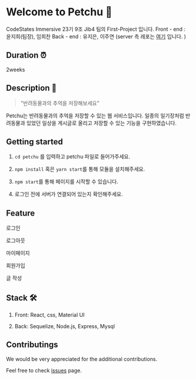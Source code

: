 # Welcome to Petchu 🐶 

CodeStates Immersive 23기 9조 Jib4 팀의 First-Project 입니다.
Front - end : 윤지희(팀장), 임희찬 Back - end : 유지은, 이주연
(server 측 레포는 [여기](https://github.com/codestates/petchu-server) 입니다. )

## Duration ⏰

2weeks

## Description 🔎

> "반려동물과의 추억을 저장해보세요"

Petchu는 반려동물과의 추억을 저장할 수 있는 웹 서비스입니다. 일종의 일기장처럼 반려동물과 있었던 일상을 게시글로 올리고 저장할 수 있는 기능을 구현하였습니다. 

## Getting started   

1. ```cd petchu``` 를 입력하고 petchu 파일로 들어가주세요.

2. ```npm install``` 혹은  ```yarn start```를 통해 모듈을 설치해주세요.

3.  ```npm start```를 통해 페이지를 시작할 수 있습니다. 

4. 로그인 전에 서버가 연결되어 있는지 확인해주세요.

## Feature

로그인

로그아웃

마이페이지

회원가입 

글 작성


## Stack 🛠

1. Front: React, css, Material UI

2. Back: Sequelize, Node.js, Express, Mysql


## Contributings 

We would be very appreciated for the additional contributions.

Feel free to check [issues](https://github.com/codestates/petchu-client/issues) page.



